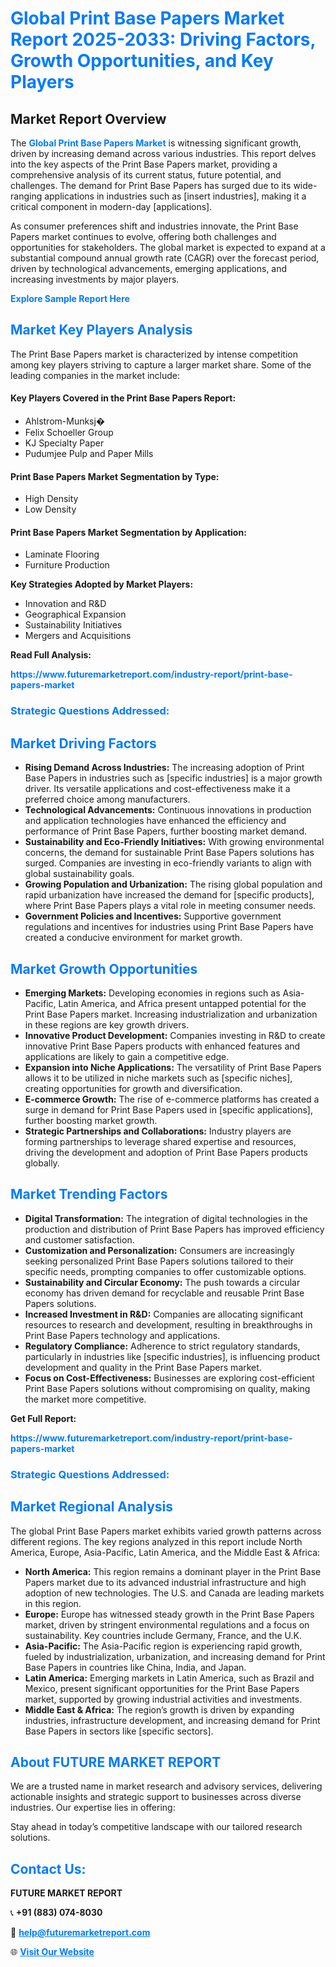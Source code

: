 <h1 style="color: #007BFF;">Global Print Base Papers Market Report 2025-2033: Driving Factors, Growth Opportunities, and Key Players</h1>

<section id="overview">
<h2>Market Report Overview</h2>
<p>The <a href="https://www.futuremarketreport.com/industry-report/print-base-papers-market" style="color: #007BFF; text-decoration: none;"><strong>Global Print Base Papers Market</strong></a> is witnessing significant growth, driven by increasing demand across various industries. This report delves into the key aspects of the Print Base Papers market, providing a comprehensive analysis of its current status, future potential, and challenges. The demand for Print Base Papers has surged due to its wide-ranging applications in industries such as [insert industries], making it a critical component in modern-day [applications].</p>
<p>As consumer preferences shift and industries innovate, the Print Base Papers market continues to evolve, offering both challenges and opportunities for stakeholders. The global market is expected to expand at a substantial compound annual growth rate (CAGR) over the forecast period, driven by technological advancements, emerging applications, and increasing investments by major players.</p>
</section>

<section id="overview">
<p><a href="https://www.futuremarketreport.com/request-sample/reportId=61398" style="color: #007BFF; text-decoration: none;"><strong>Explore Sample Report Here</strong></a></p>
</section>

<section id="key-players">
<h2 style="color: #007BFF;">Market Key Players Analysis</h2>
<p>The Print Base Papers market is characterized by intense competition among key players striving to capture a larger market share. Some of the leading companies in the market include:</p>
<h4>Key Players Covered in the Print Base Papers Report:</h4>
<ul><li>Ahlstrom-Munksj�</li><li>Felix Schoeller Group</li><li>KJ Specialty Paper</li><li>Pudumjee Pulp and Paper Mills</li></ul>
<h4>Print Base Papers Market Segmentation by Type:</h4>
<ul><li>High Density</li><li>Low Density</li></ul>

<h4>Print Base Papers Market Segmentation by Application:</h4>
<ul><li>Laminate Flooring</li><li>Furniture Production</li></ul>
<p><strong>Key Strategies Adopted by Market Players:</strong></p>
<ul>
<li>Innovation and R&D</li>
<li>Geographical Expansion</li>
<li>Sustainability Initiatives</li>
<li>Mergers and Acquisitions</li>
</ul>
</section>

<section>
<p><strong>Read Full Analysis: </strong></p><a href="https://www.futuremarketreport.com/industry-report/print-base-papers-market" style="color: #007BFF; text-decoration: none;"><strong>https://www.futuremarketreport.com/industry-report/print-base-papers-market</strong></a>
<h3 style="color: #007BFF;">Strategic Questions Addressed:</h3>
</section>

<section id="driving-factors">
<h2 style="color: #007BFF;">Market Driving Factors</h2>
<ul>
<li><strong>Rising Demand Across Industries:</strong> The increasing adoption of Print Base Papers in industries such as [specific industries] is a major growth driver. Its versatile applications and cost-effectiveness make it a preferred choice among manufacturers.</li>
<li><strong>Technological Advancements:</strong> Continuous innovations in production and application technologies have enhanced the efficiency and performance of Print Base Papers, further boosting market demand.</li>
<li><strong>Sustainability and Eco-Friendly Initiatives:</strong> With growing environmental concerns, the demand for sustainable Print Base Papers solutions has surged. Companies are investing in eco-friendly variants to align with global sustainability goals.</li>
<li><strong>Growing Population and Urbanization:</strong> The rising global population and rapid urbanization have increased the demand for [specific products], where Print Base Papers plays a vital role in meeting consumer needs.</li>
<li><strong>Government Policies and Incentives:</strong> Supportive government regulations and incentives for industries using Print Base Papers have created a conducive environment for market growth.</li>
</ul>
</section>

<section id="growth-opportunities">
<h2 style="color: #007BFF;">Market Growth Opportunities</h2>
<ul>
<li><strong>Emerging Markets:</strong> Developing economies in regions such as Asia-Pacific, Latin America, and Africa present untapped potential for the Print Base Papers market. Increasing industrialization and urbanization in these regions are key growth drivers.</li>
<li><strong>Innovative Product Development:</strong> Companies investing in R&D to create innovative Print Base Papers products with enhanced features and applications are likely to gain a competitive edge.</li>
<li><strong>Expansion into Niche Applications:</strong> The versatility of Print Base Papers allows it to be utilized in niche markets such as [specific niches], creating opportunities for growth and diversification.</li>
<li><strong>E-commerce Growth:</strong> The rise of e-commerce platforms has created a surge in demand for Print Base Papers used in [specific applications], further boosting market growth.</li>
<li><strong>Strategic Partnerships and Collaborations:</strong> Industry players are forming partnerships to leverage shared expertise and resources, driving the development and adoption of Print Base Papers products globally.</li>
</ul>
</section>

<section id="trending-factors">
<h2 style="color: #007BFF;">Market Trending Factors</h2>
<ul>
<li><strong>Digital Transformation:</strong> The integration of digital technologies in the production and distribution of Print Base Papers has improved efficiency and customer satisfaction.</li>
<li><strong>Customization and Personalization:</strong> Consumers are increasingly seeking personalized Print Base Papers solutions tailored to their specific needs, prompting companies to offer customizable options.</li>
<li><strong>Sustainability and Circular Economy:</strong> The push towards a circular economy has driven demand for recyclable and reusable Print Base Papers solutions.</li>
<li><strong>Increased Investment in R&D:</strong> Companies are allocating significant resources to research and development, resulting in breakthroughs in Print Base Papers technology and applications.</li>
<li><strong>Regulatory Compliance:</strong> Adherence to strict regulatory standards, particularly in industries like [specific industries], is influencing product development and quality in the Print Base Papers market.</li>
<li><strong>Focus on Cost-Effectiveness:</strong> Businesses are exploring cost-efficient Print Base Papers solutions without compromising on quality, making the market more competitive.</li>
</ul>
</section>

<section>
<p><strong>Get Full Report: </strong></p><a href="https://www.futuremarketreport.com/industry-report/print-base-papers-market" style="color: #007BFF; text-decoration: none;"><strong>https://www.futuremarketreport.com/industry-report/print-base-papers-market</strong></a>
<h3 style="color: #007BFF;">Strategic Questions Addressed:</h3>
</section>


<section id="regional-analysis">
<h2 style="color: #007BFF;">Market Regional Analysis</h2>
<p>The global Print Base Papers market exhibits varied growth patterns across different regions. The key regions analyzed in this report include North America, Europe, Asia-Pacific, Latin America, and the Middle East & Africa:</p>
<ul>
<li><strong>North America:</strong> This region remains a dominant player in the Print Base Papers market due to its advanced industrial infrastructure and high adoption of new technologies. The U.S. and Canada are leading markets in this region.</li>
<li><strong>Europe:</strong> Europe has witnessed steady growth in the Print Base Papers market, driven by stringent environmental regulations and a focus on sustainability. Key countries include Germany, France, and the U.K.</li>
<li><strong>Asia-Pacific:</strong> The Asia-Pacific region is experiencing rapid growth, fueled by industrialization, urbanization, and increasing demand for Print Base Papers in countries like China, India, and Japan.</li>
<li><strong>Latin America:</strong> Emerging markets in Latin America, such as Brazil and Mexico, present significant opportunities for the Print Base Papers market, supported by growing industrial activities and investments.</li>
<li><strong>Middle East & Africa:</strong> The region’s growth is driven by expanding industries, infrastructure development, and increasing demand for Print Base Papers in sectors like [specific sectors].</li>
</ul>
</section>

<footer>
<h2 style="color: #007BFF;">About FUTURE MARKET REPORT</h2>
<p>We are a trusted name in market research and advisory services, delivering actionable insights and strategic support to businesses across diverse industries. Our expertise lies in offering:</p>

<p>Stay ahead in today’s competitive landscape with our tailored research solutions.</p>

<h2 style="color: #007BFF;">Contact Us:</h2>
<p><strong>FUTURE MARKET REPORT</strong></p>
<p>📞 <strong>+91 (883) 074-8030</strong></p>
<p>📧 <strong><a href="mailto:help@futuremarketreport.com" style="color: #007BFF;">help@futuremarketreport.com</a></strong></p>
<p>🌐 <strong><a href="https://www.futuremarketreport.com/" style="color: #007BFF;">Visit Our Website</a></strong></p>
</footer>